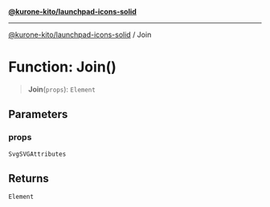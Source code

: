 [**@kurone-kito/launchpad-icons-solid**](../README.md)

***

[@kurone-kito/launchpad-icons-solid](../globals.md) / Join

# Function: Join()

> **Join**(`props`): `Element`

## Parameters

### props

`SvgSVGAttributes`

## Returns

`Element`
